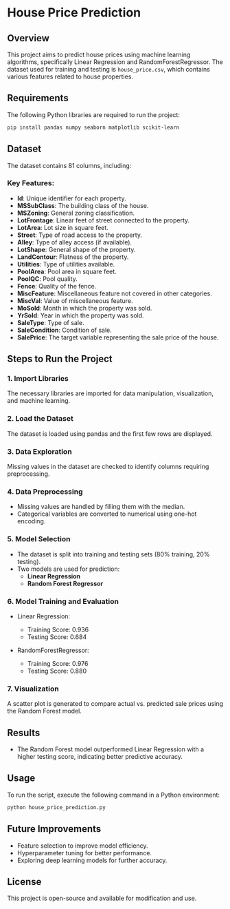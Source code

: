 # House Price Prediction

## Overview
This project aims to predict house prices using machine learning algorithms, specifically Linear Regression and RandomForestRegressor. The dataset used for training and testing is `house_price.csv`, which contains various features related to house properties.

## Requirements
The following Python libraries are required to run the project:

```bash
pip install pandas numpy seaborn matplotlib scikit-learn
```

## Dataset
The dataset contains 81 columns, including:

### Key Features:

- **Id**: Unique identifier for each property.
- **MSSubClass**: The building class of the house.
- **MSZoning**: General zoning classification.
- **LotFrontage**: Linear feet of street connected to the property.
- **LotArea**: Lot size in square feet.
- **Street**: Type of road access to the property.
- **Alley**: Type of alley access (if available).
- **LotShape**: General shape of the property.
- **LandContour**: Flatness of the property.
- **Utilities**: Type of utilities available.
- **PoolArea**: Pool area in square feet.
- **PoolQC**: Pool quality.
- **Fence**: Quality of the fence.
- **MiscFeature**: Miscellaneous feature not covered in other categories.
- **MiscVal**: Value of miscellaneous feature.
- **MoSold**: Month in which the property was sold.
- **YrSold**: Year in which the property was sold.
- **SaleType**: Type of sale.
- **SaleCondition**: Condition of sale.
- **SalePrice**: The target variable representing the sale price of the house.

## Steps to Run the Project

### 1. Import Libraries
The necessary libraries are imported for data manipulation, visualization, and machine learning.

### 2. Load the Dataset
The dataset is loaded using pandas and the first few rows are displayed.

### 3. Data Exploration
Missing values in the dataset are checked to identify columns requiring preprocessing.

### 4. Data Preprocessing
- Missing values are handled by filling them with the median.
- Categorical variables are converted to numerical using one-hot encoding.

### 5. Model Selection
- The dataset is split into training and testing sets (80% training, 20% testing).
- Two models are used for prediction:
  - **Linear Regression**
  - **Random Forest Regressor**

### 6. Model Training and Evaluation
- Linear Regression:
  - Training Score: 0.936
  - Testing Score: 0.684

- RandomForestRegressor:
  - Training Score: 0.976
  - Testing Score: 0.880

### 7. Visualization
A scatter plot is generated to compare actual vs. predicted sale prices using the Random Forest model.

## Results
- The Random Forest model outperformed Linear Regression with a higher testing score, indicating better predictive accuracy.

## Usage
To run the script, execute the following command in a Python environment:

```python
python house_price_prediction.py
```

## Future Improvements
- Feature selection to improve model efficiency.
- Hyperparameter tuning for better performance.
- Exploring deep learning models for further accuracy.

## License
This project is open-source and available for modification and use.

